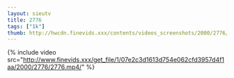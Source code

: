 ```yaml
--- 
layout: sieutv
title: 2776
tags: ["1k"]
thumb: http://hwcdn.finevids.xxx/contents/videos_screenshots/2000/2776/preview.mp4.jpg
---
```

{% include video src="http://www.finevids.xxx/get_file/1/07e2c3d1613d754e062cfd3957d4f1aa/2000/2776/2776.mp4/" %} 

